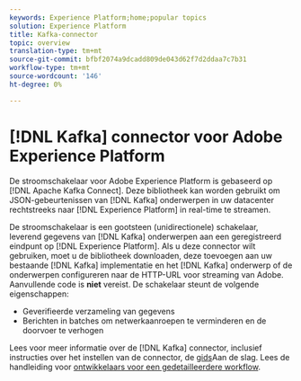 ```yaml
---
keywords: Experience Platform;home;popular topics
solution: Experience Platform
title: Kafka-connector
topic: overview
translation-type: tm+mt
source-git-commit: bfbf2074a9dcadd809de043d62f7d2ddaa7c7b31
workflow-type: tm+mt
source-wordcount: '146'
ht-degree: 0%

---
```



# [!DNL Kafka] connector voor Adobe Experience Platform

De stroomschakelaar voor Adobe Experience Platform is gebaseerd op [!DNL Apache Kafka Connect]. Deze bibliotheek kan worden gebruikt om JSON-gebeurtenissen van [!DNL Kafka] onderwerpen in uw datacenter rechtstreeks naar [!DNL Experience Platform] in real-time te streamen.

De stroomschakelaar is een gootsteen (unidirectionele) schakelaar, leverend gegevens van [!DNL Kafka] onderwerpen aan een geregistreerd eindpunt op [!DNL Experience Platform]. Als u deze connector wilt gebruiken, moet u de bibliotheek downloaden, deze toevoegen aan uw bestaande [!DNL Kafka] implementatie en het [!DNL Kafka] onderwerp of de onderwerpen configureren naar de HTTP-URL voor streaming van Adobe. Aanvullende code is **niet** vereist. De schakelaar steunt de volgende eigenschappen:

- Geverifieerde verzameling van gegevens
- Berichten in batches om netwerkaanroepen te verminderen en de doorvoer te verhogen

Lees voor meer informatie over de [!DNL Kafka] connector, inclusief instructies over het instellen van de connector, de [gids](https://github.com/adobe/experience-platform-streaming-connect)Aan de slag. Lees de handleiding voor [ontwikkelaars voor een gedetailleerdere workflow](https://github.com/adobe/experience-platform-streaming-connect/blob/master/DEVELOPER_GUIDE.md).